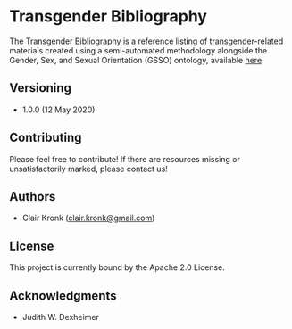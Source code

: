 # Transgender Bibliography

The Transgender Bibliography is a reference listing of transgender-related materials created using a semi-automated methodology alongside the Gender, Sex, and Sexual Orientation (GSSO) ontology, available [here](https://github.com/Superraptor/GSSO).

## Versioning

* 1.0.0 (12 May 2020)

## Contributing

Please feel free to contribute! If there are resources missing or unsatisfactorily marked, please contact us!

## Authors

* Clair Kronk (clair.kronk@gmail.com)

## License

This project is currently bound by the Apache 2.0 License.

## Acknowledgments

* Judith W. Dexheimer